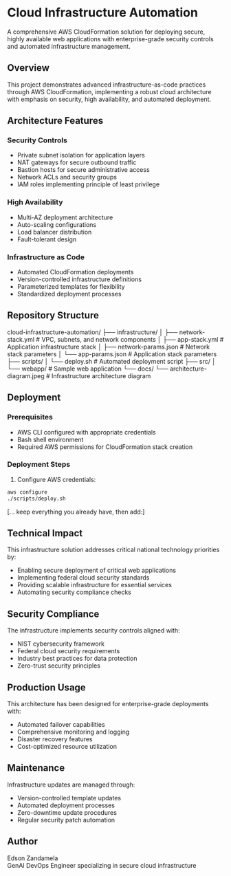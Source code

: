 # Cloud Infrastructure Automation

A comprehensive AWS CloudFormation solution for deploying secure, highly available web applications with enterprise-grade security controls and automated infrastructure management.

## Overview

This project demonstrates advanced infrastructure-as-code practices through AWS CloudFormation, implementing a robust cloud architecture with emphasis on security, high availability, and automated deployment.

## Architecture Features

### Security Controls
- Private subnet isolation for application layers
- NAT gateways for secure outbound traffic
- Bastion hosts for secure administrative access
- Network ACLs and security groups
- IAM roles implementing principle of least privilege

### High Availability
- Multi-AZ deployment architecture
- Auto-scaling configurations
- Load balancer distribution
- Fault-tolerant design

### Infrastructure as Code
- Automated CloudFormation deployments
- Version-controlled infrastructure definitions
- Parameterized templates for flexibility
- Standardized deployment processes

## Repository Structure

cloud-infrastructure-automation/
├── infrastructure/
│   ├── network-stack.yml     # VPC, subnets, and network components
│   ├── app-stack.yml         # Application infrastructure stack
│   ├── network-params.json   # Network stack parameters
│   └── app-params.json       # Application stack parameters
├── scripts/
│   └── deploy.sh            # Automated deployment script
├── src/
│   └── webapp/              # Sample web application
└── docs/
└── architecture-diagram.jpeg  # Infrastructure architecture diagram


## Deployment

### Prerequisites
- AWS CLI configured with appropriate credentials
- Bash shell environment
- Required AWS permissions for CloudFormation stack creation

### Deployment Steps
1. Configure AWS credentials:
```bash
aws configure
./scripts/deploy.sh

```

[... keep everything you already have, then add:]

## Technical Impact

This infrastructure solution addresses critical national technology priorities by:
- Enabling secure deployment of critical web applications
- Implementing federal cloud security standards
- Providing scalable infrastructure for essential services
- Automating security compliance checks

## Security Compliance

The infrastructure implements security controls aligned with:
- NIST cybersecurity framework
- Federal cloud security requirements
- Industry best practices for data protection
- Zero-trust security principles

## Production Usage

This architecture has been designed for enterprise-grade deployments with:
- Automated failover capabilities
- Comprehensive monitoring and logging
- Disaster recovery features
- Cost-optimized resource utilization

## Maintenance

Infrastructure updates are managed through:
- Version-controlled template updates
- Automated deployment processes
- Zero-downtime update procedures
- Regular security patch automation

## Author

Edson Zandamela  
GenAI DevOps Engineer specializing in secure cloud infrastructure